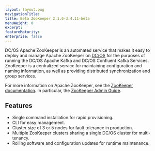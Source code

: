 ```yaml
---
layout: layout.pug
navigationTitle: 
title: Beta ZooKeeper 2.1.0-3.4.11-beta
menuWeight: 0
excerpt:
featureMaturity:
enterprise: false
---
```


<!-- https://github.com/mesosphere/dcos-zookeeper/ -->


DC/OS Apache ZooKeeper is an automated service that makes it easy to deploy and manage Apache ZooKeeper on [DC/OS](https://mesosphere.com/product/) for the purposes of running the DC/OS
Apache Kafka and DC/OS Confluent Kafka Services. ZooKeeper is a centralized service for maintaining configuration and naming information, as well as providing distributed synchronization and group services.

For more information on Apache ZooKeeper, see the [ZooKeeper documentation](http://zookeeper.apache.org/). In particular, the [ZooKeeper Admin Guide](https://zookeeper.apache.org/doc/trunk/zookeeperAdmin.html).

## Features

- Single command installation for rapid provisioning.
- CLI for easy management.
- Cluster size of 3 or 5 nodes for fault tolerance in production.
- Multiple ZooKeeper clusters sharing a single DC/OS cluster for multi-tenancy.
- Rolling software and configuration updates for runtime maintenance.
